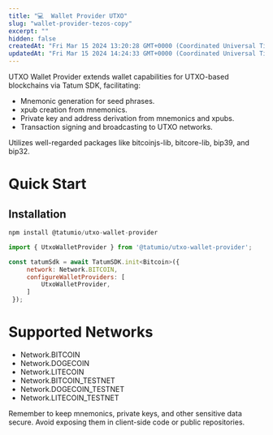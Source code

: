 ```yaml
---
title: "💻  Wallet Provider UTXO"
slug: "wallet-provider-tezos-copy"
excerpt: ""
hidden: false
createdAt: "Fri Mar 15 2024 13:20:28 GMT+0000 (Coordinated Universal Time)"
updatedAt: "Fri Mar 15 2024 14:24:33 GMT+0000 (Coordinated Universal Time)"
---
```

UTXO Wallet Provider extends wallet capabilities for UTXO-based blockchains via Tatum SDK, facilitating:

- Mnemonic generation for seed phrases.
- xpub creation from mnemonics.
- Private key and address derivation from mnemonics and xpubs.
- Transaction signing and broadcasting to UTXO networks.

Utilizes well-regarded packages like bitcoinjs-lib, bitcore-lib, bip39, and bip32.

# Quick Start

## Installation

```javascript Install
npm install @tatumio/utxo-wallet-provider
```

```javascript
import { UtxoWalletProvider } from '@tatumio/utxo-wallet-provider';

const tatumSdk = await TatumSDK.init<Bitcoin>({
     network: Network.BITCOIN,
     configureWalletProviders: [
         UtxoWalletProvider,
     ]
 });
```

# Supported Networks

- Network.BITCOIN
- Network.DOGECOIN
- Network.LITECOIN
- Network.BITCOIN_TESTNET
- Network.DOGECOIN_TESTNET
- Network.LITECOIN_TESTNET

Remember to keep mnemonics, private keys, and other sensitive data secure. Avoid exposing them in client-side code or public repositories.
